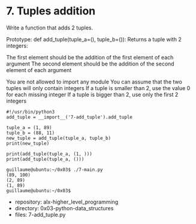 # 7. Tuples addition



Write a function that adds 2 tuples.

Prototype: def add_tuple(tuple_a=(), tuple_b=()):
Returns a tuple with 2 integers:


The first element should be the addition of the first element of each argument
The second element should be the addition of the second element of each argument

You are not allowed to import any module
You can assume that the two tuples will only contain integers
If a tuple is smaller than 2, use the value 0 for each missing integer
If a tuple is bigger than 2, use only the first 2 integers

```guillaume@ubuntu:~/0x03$ cat 7-main.py
#!/usr/bin/python3
add_tuple = __import__('7-add_tuple').add_tuple

tuple_a = (1, 89)
tuple_b = (88, 11)
new_tuple = add_tuple(tuple_a, tuple_b)
print(new_tuple)

print(add_tuple(tuple_a, (1, )))
print(add_tuple(tuple_a, ()))

guillaume@ubuntu:~/0x03$ ./7-main.py
(89, 100)
(2, 89)
(1, 89)
guillaume@ubuntu:~/0x03$ 
```


 - repository: alx-higher_level_programming
 - directory: 0x03-python-data_structures
 - files: 7-add_tuple.py
